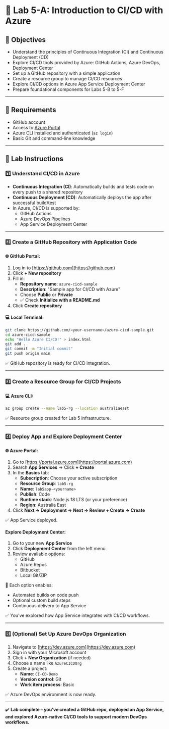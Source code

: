 # 🚀 Lab 5-A: Introduction to CI/CD with Azure

## 🎯 Objectives

- Understand the principles of Continuous Integration (CI) and Continuous Deployment (CD)
- Explore CI/CD tools provided by Azure: GitHub Actions, Azure DevOps, Deployment Center
- Set up a GitHub repository with a simple application
- Create a resource group to manage CI/CD resources
- Explore CI/CD options in Azure App Service Deployment Center
- Prepare foundational components for Labs 5-B to 5-F

---

## 🧰 Requirements

- GitHub account
- Access to [Azure Portal](https://portal.azure.com)
- Azure CLI installed and authenticated (`az login`)
- Basic Git and command-line knowledge

---

## 👣 Lab Instructions

### 1️⃣ Understand CI/CD in Azure

- **Continuous Integration (CI)**: Automatically builds and tests code on every push to a shared repository
- **Continuous Deployment (CD)**: Automatically deploys the app after successful build/test
- In Azure, CI/CD is supported by:
  - GitHub Actions
  - Azure DevOps Pipelines
  - App Service Deployment Center

---

### 2️⃣ Create a GitHub Repository with Application Code

#### 🌐 GitHub Portal:

1. Log in to [https://github.com](https://github.com)
2. Click **+ New repository**
3. Fill in:
   - **Repository name**: `azure-cicd-sample`
   - **Description**: "Sample app for CI/CD with Azure"
   - Choose **Public** or **Private**
   - ✅ Check **Initialize with a README.md**
4. Click **Create repository**

#### 💻 Local Terminal:

```bash
git clone https://github.com/<your-username>/azure-cicd-sample.git
cd azure-cicd-sample
echo "Hello Azure CI/CD!" > index.html
git add .
git commit -m "Initial commit"
git push origin main
```

✅ GitHub repository is ready for CI/CD integration.

---

### 3️⃣ Create a Resource Group for CI/CD Projects

#### 💻 Azure CLI:

```bash
az group create --name lab5-rg --location australiaeast
```

✅ Resource group created for Lab 5 infrastructure.

---

### 4️⃣ Deploy App and Explore Deployment Center

#### 🌐 Azure Portal:

1. Go to [https://portal.azure.com](https://portal.azure.com)
2. Search **App Services** → Click **+ Create**
3. In the **Basics** tab:
   - **Subscription**: Choose your active subscription
   - **Resource Group**: `lab5-rg`
   - **Name**: `lab5app-<yourname>`
   - **Publish**: Code
   - **Runtime stack**: Node.js 18 LTS (or your preference)
   - **Region**: Australia East
4. Click **Next → Deployment → Next → Review + Create → Create**

✅ App Service deployed.

#### Explore Deployment Center:

1. Go to your new **App Service**
2. Click **Deployment Center** from the left menu
3. Review available options:
   - GitHub
   - Azure Repos
   - Bitbucket
   - Local Git/ZIP

🔁 Each option enables:

- Automated builds on code push
- Optional custom build steps
- Continuous delivery to App Service

✅ You’ve explored how App Service integrates with CI/CD workflows.

---

### 5️⃣ (Optional) Set Up Azure DevOps Organization

1. Navigate to [https://dev.azure.com](https://dev.azure.com)
2. Sign in with your Microsoft account
3. Click **+ New Organization** (if needed)
4. Choose a name like `AzureCICDOrg`
5. Create a project:
   - **Name**: `CI-CD-Demo`
   - **Version control**: Git
   - **Work item process**: Basic

✅ Azure DevOps environment is now ready.

---

✔️ **Lab complete – you’ve created a GitHub repo, deployed an App Service, and explored Azure-native CI/CD tools to support modern DevOps workflows.**

